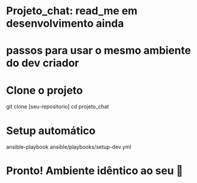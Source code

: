 # Projeto_chat: read_me em desenvolvimento ainda

# passos para usar o mesmo ambiente do dev criador
# Clone o projeto
git clone [seu-repositorio]
cd projeto_chat

# Setup automático
ansible-playbook ansible/playbooks/setup-dev.yml

# Pronto! Ambiente idêntico ao seu 🎉